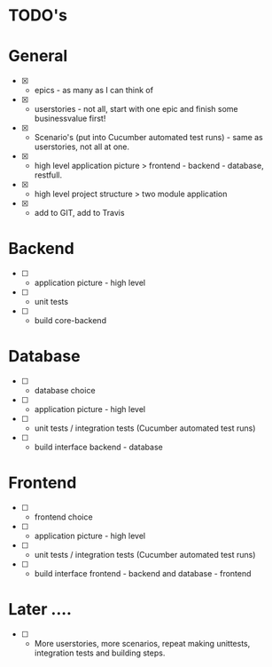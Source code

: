 # TODO's

# General
* [X] - epics - as many as I can think of
* [X] - userstories - not all, start with one epic and finish some businessvalue first!
* [X] - Scenario's (put into Cucumber automated test runs) - same as userstories, not all at one. 
* [X] - high level application picture > frontend - backend - database, restfull.
* [X] - high level project structure > two module application
* [X] - add to GIT, add to Travis

# Backend
* [ ] - application picture - high level
* [ ] - unit tests
* [ ] - build core-backend

# Database
* [ ] - database choice
* [ ] - application picture - high level
* [ ] - unit tests / integration tests (Cucumber automated test runs)
* [ ] - build interface backend - database

# Frontend
* [ ] - frontend choice
* [ ] - application picture - high level
* [ ] - unit tests / integration tests (Cucumber automated test runs)
* [ ] - build interface frontend - backend and database - frontend

# Later ....
* [ ] - More userstories, more scenarios, repeat making unittests, integration tests and building steps.
